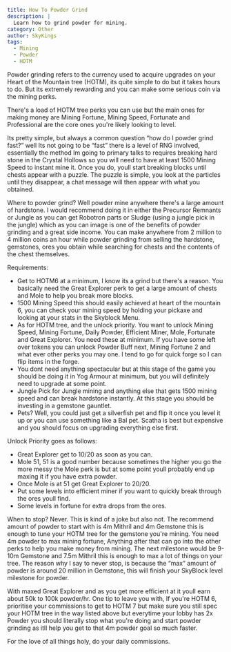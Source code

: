 ```yaml {metadata}
title: How To Powder Grind
description: |
  Learn how to grind powder for mining.
category: Other
author: SkyKings
tags:
  - Mining
  - Powder
  - HOTM
```

Powder grinding refers to the currency used to acquire upgrades on your Heart of the Mountain tree (HOTM), its quite
simple to do but it takes hours to do. But its extremely rewarding and you can make some serious coin via the mining
perks.

There's a load of HOTM tree perks you can use but the main ones for making money are Mining Fortune, Mining Speed,
Fortunate and Professional are the core ones you're likely looking to level.

Its pretty simple, but always a common question “how do I powder grind fast?” well Its not going to be “fast” there is a
level of RNG involved, essentially the method Im going to primary talks to requires breaking hard stone in the Crystal
Hollows so you will need to have at least 1500 Mining Speed to instant mine it. Once you do, youll start breaking blocks
until chests appear with a puzzle. The puzzle is simple, you look at the particles until they disappear, a chat message
will then appear with what you obtained.

Where to powder grind? Well powder mine anywhere there's a large amount of hardstone. I would recommend doing it in
either the Precursor Remnants or Jungle as you can get Robotron parts or Sludge (using a jungle pick in the jungle)
which as you can image is one of the benefits of powder grinding and a great side income. You can make anywhere from 2
million to 4 million coins an hour while powder grinding from selling the hardstone, gemstones, ores you obtain while
searching for chests and the contents of the chest themselves.

Requirements:

- Get to HOTM6 at a minimum, I know its a grind but there's a reason. You basically need the Great Explorer perk to get a
  large amount of chests and Mole to help you break more blocks.
- 1500 Mining Speed this should easily achieved at heart of the mountain 6, you can check your mining speed by holding
  your pickaxe and looking at your stats in the Skyblock Menu.
- As for HOTM tree, and the unlock priority. You want to unlock Mining Speed, Mining Fortune, Daily Powder, Efficient
  Miner, Mole, Fortunate and Great Explorer. You need these at minimum. If you have some left over tokens you can unlock
  Powder Buff next, Mining Fortune 2 and what ever other perks you may one. I tend to go for quick forge so I can flip
  items in the forge.
- You dont need anything spectacular but at this stage of the game you should be doing it in Yog Armour at minimum, but
  you will definitely need to upgrade at some point.
- Jungle Pick for Jungle mining and anything else that gets 1500 mining speed and can break hardstone instantly. At this
  stage you should be investing in a gemstone gauntlet.
- Pets? Well, you could just get a silverfish pet and flip it once you level it up or you can use something like a Bal
  pet. Scatha is best but expensive and you should focus on upgrading everything else first.

Unlock Priority goes as follows:

- Great Explorer get to 10/20 as soon as you can.
- Mole 51, 51 is a good number because sometimes the higher you go the more messy the Mole perk is but at some point
  youll probably end up maxing it if you have extra powder.
- Once Mole is at 51 get Great Explorer to 20/20.
- Put some levels into efficient miner if you want to quickly break through the ores youll find.
- Some levels in fortune for extra drops from the ores.

When to stop? Never. This is kind of a joke but also not. The recommend amount of powder to start with is 4m Mithril and
4m Gemstone this is enough to tune your HOTM tree for the gemstone you're mining. You need 4m powder to max mining
fortune, Anything after that can go into the other perks to help you make money from mining. The next milestone would be
9-10m Gemstone and 7.5m Mithril this is enough to max a lot of things on your tree. The reason why I say to never stop,
is because the “max” amount of powder is around 20 million in Gemstone, this will finish your SkyBlock level milestone
for powder.

With maxed Great Explorer and as you get more efficient at it youll earn about 50k to 100k powder/hr. One tip to leave
you with, If you're HOTM 6, prioritise your commissions to get to HOTM 7 but make sure you still spec your HOTM tree in
the way listed above but everytime your lobby has 2x Powder you should literally stop what you're doing and start powder
grinding as itll help you get to that 4m powder goal so much faster.

For the love of all things holy, do your daily commissions.
